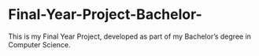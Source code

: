 # Final-Year-Project-Bachelor-
This is my Final Year Project, developed as part of my Bachelor’s degree in Computer Science.
